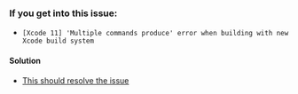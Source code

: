 ### If you get into this issue:
- `[Xcode 11] 'Multiple commands produce' error when building with new Xcode build system`

#### Solution
- [This should resolve the issue](https://github.com/oblador/react-native-vector-icons/issues/1074) 
